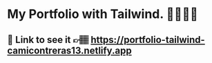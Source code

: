# My Portfolio with Tailwind. 👩🏽‍💻💙
## 🚀 Link to see it 👉🏽 https://portfolio-tailwind-camicontreras13.netlify.app
